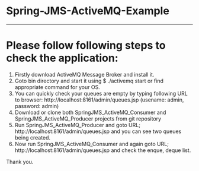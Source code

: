 # Spring-JMS-ActiveMQ-Example

------------------------------------------------------------------------------------------------------------------------------------------

<h1>Please follow following steps to check the application:</h1>

1. Firstly download ActiveMQ Message Broker and install it.
2. Goto bin directory and start it using $ ./activemq start or find appropriate command for your OS.
3. You can quickly check your queues are empty by typing following URL to browser: 
   http://localhost:8161/admin/queues.jsp   (usename: admin, password: admin)
4. Download or clone both SpringJMS_ActiveMQ_Consumer and SpringJMS_ActiveMQ_Producer projects from git repository
5. Run SpringJMS_ActiveMQ_Producer and goto URL; http://localhost:8161/admin/queues.jsp and you can see two queues being created.
6. Now run SpringJMS_ActiveMQ_Consumer and again goto URL; http://localhost:8161/admin/queues.jsp and check the enque, deque list.

Thank you.

